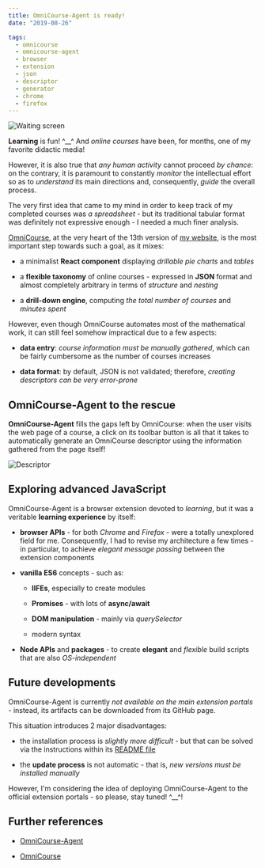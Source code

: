 ```yaml
---
title: OmniCourse-Agent is ready!
date: "2019-08-26"

tags:
  - omnicourse
  - omnicourse-agent
  - browser
  - extension
  - json
  - descriptor
  - generator
  - chrome
  - firefox
---
```


![Waiting screen](waiting.png)

**Learning** is fun! ^\_\_^ And _online courses_ have been, for months, one of my favorite didactic media!

However, it is also true that _any human activity_ cannot proceed _by chance_: on the contrary, it is paramount to constantly _monitor_ the intellectual effort so as to _understand_ its main directions and, consequently, _guide_ the overall process.

The very first idea that came to my mind in order to keep track of my completed courses was _a spreadsheet_ - but its traditional tabular format was definitely not expressive enough - I needed a much finer analysis.

[OmniCourse](https://github.com/giancosta86/OmniCourse), at the very heart of the 13th version of [my website](https://gianlucacosta.info/), is the most important step towards such a goal, as it mixes:

- a minimalist **React component** displaying _drillable pie charts_ and _tables_

- a **flexible taxonomy** of online courses - expressed in **JSON** format and almost completely arbitrary in terms of _structure_ and _nesting_

- a **drill-down engine**, computing _the total number of courses_ and _minutes spent_

However, even though OmniCourse automates most of the mathematical work, it can still feel somehow impractical due to a few aspects:

- **data entry**: _course information must be manually gathered_, which can be fairly cumbersome as the number of courses increases

- **data format**: by default, JSON is not validated; therefore, _creating descriptors can be very error-prone_

## OmniCourse-Agent to the rescue

**OmniCourse-Agent** fills the gaps left by OmniCourse: when the user visits the web page of a course, a click on its toolbar button is all that it takes to automatically generate an OmniCourse descriptor using the information gathered from the page itself!

![Descriptor](descriptor.png)

## Exploring advanced JavaScript

OmniCourse-Agent is a browser extension devoted to _learning_, but it was a veritable **learning experience** by itself:

- **browser APIs** - for both _Chrome_ and _Firefox_ - were a totally unexplored field for me. Consequently, I had to revise my architecture a few times - in particular, to achieve _elegant message passing_ between the extension components

- **vanilla ES6** concepts - such as:

  - **IIFEs**, especially to create modules

  - **Promises** - with lots of **async/await**

  - **DOM manipulation** - mainly via _querySelector_

  - modern syntax

- **Node APIs** and **packages** - to create **elegant** and _flexible_ build scripts that are also _OS-independent_

## Future developments

OmniCourse-Agent is currently _not available on the main extension portals_ - instead, its artifacts can be downloaded from its GitHub page.

This situation introduces 2 major disadvantages:

- the installation process is _slightly more difficult_ - but that can be solved via the instructions within its [README file](https://github.com/giancosta86/OmniCourse-Agent/blob/master/README.md)

- the **update process** is not automatic - that is, _new versions must be installed manually_

However, I'm considering the idea of deploying OmniCourse-Agent to the official extension portals - so please, stay tuned! ^\_\_^!

## Further references

- [OmniCourse-Agent](https://github.com/giancosta86/OmniCourse-Agent)

* [OmniCourse](https://github.com/giancosta86/OmniCourse)
